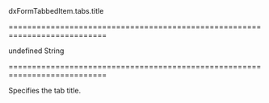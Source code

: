<!--id-->dxFormTabbedItem.tabs.title<!--/id-->
===========================================================================
<!--default-->undefined<!--/default-->
<!--type-->String<!--/type-->
===========================================================================

<!--shortDescription-->
Specifies the tab title.
<!--/shortDescription-->

<!--fullDescription-->

<!--/fullDescription-->